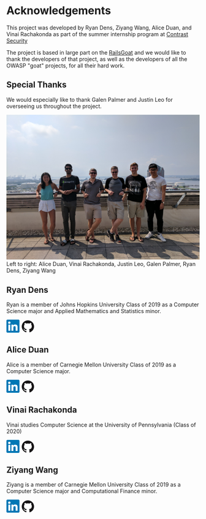 # Acknowledgements
This project was developed by Ryan Dens, Ziyang Wang, Alice Duan, and Vinai Rachakonda 
as part of the summer internship program at [Contrast Security](https://www.contrastsecurity.com)

The project is based in large part on the [RailsGoat](https://github.com/OWASP/railsgoat) and we 
would like to thank the developers of that project, as well as the developers of all the OWASP "goat" 
projects, for all their hard work.

## Special Thanks
We would especially like to thank Galen Palmer and Justin Leo for overseeing us throughout
the project. 

![Team Picture](team.jpg)
Left to right: Alice Duan, Vinai Rachakonda, Justin Leo, Galen Palmer, Ryan Dens, Ziyang Wang


## Ryan Dens
Ryan is a member of Johns Hopkins University Class of 2019 as a Computer Science major 
and Applied Mathematics and Statistics minor. 

[![Ryan Dens LinkedIn](ln.png)](https://www.linkedin.com/in/ryan-dens)
[![Ryan Dens Github](GitHub-Mark-32px.png)](https://github.com/ryandens)

## Alice Duan
Alice is a member of Carnegie Mellon University Class of 2019 as a Computer Science major.

[![Alice Duan LinkedIn](ln.png)](https://www.linkedin.com/in/alice-duan-ab8496146/)
[![Alice Duan Github](GitHub-Mark-32px.png)](https://github.com/alice-duan)

## Vinai Rachakonda
Vinai studies Computer Science at the University of Pennsylvania (Class of 2020)

[![Vinai Rachakonda LinkedIn](ln.png)](https://www.linkedin.com/in/vinaichandra-rachakonda-a41927117/)
[![Vinai Rachakonda Github](GitHub-Mark-32px.png)](https://github.com/ERHSQuizbowl)

## Ziyang Wang
Ziyang is a member of Carnegie Mellon University Class of 2019 as a Computer Science major 
and Computational Finance minor. 

[![Ziyang Wang LinkedIn](ln.png)](https://www.linkedin.com/in/ziyang-wang-170aa0143/)
[![Ziyang Wang Github](GitHub-Mark-32px.png)](https://github.com/ziyangw)
